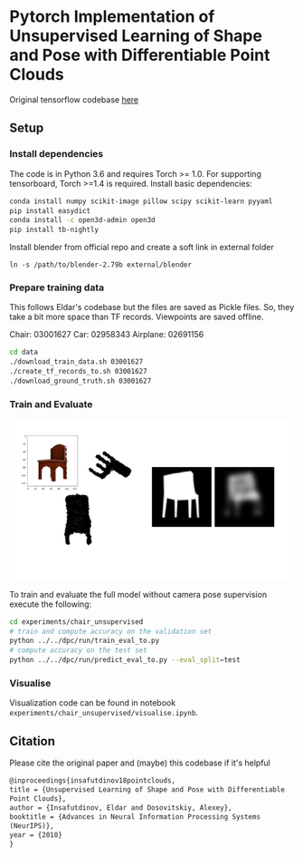 # Pytorch Implementation of Unsupervised Learning of Shape and Pose with Differentiable Point Clouds

Original tensorflow codebase [here](https://github.com/eldar/differentiable-point-clouds/)

## Setup

### Install dependencies
The code is in Python 3.6 and requires Torch >= 1.0. For supporting tensorboard, Torch >=1.4 is required.
Install basic dependencies:

```bash
conda install numpy scikit-image pillow scipy scikit-learn pyyaml
pip install easydict
conda install -c open3d-admin open3d
pip install tb-nightly
```
Install blender from official repo and create a soft link in external folder
```
ln -s /path/to/blender-2.79b external/blender
```

### Prepare training data
This follows Eldar's codebase but the files are saved as Pickle files. So, they take a bit more space than TF records. Viewpoints are saved offline.

Chair: 03001627
Car: 02958343
Airplane: 02691156

```bash
cd data
./download_train_data.sh 03001627
./create_tf_records_to.sh 03001627
./download_ground_truth.sh 03001627
```
### Train and Evaluate

<p align="center">
    <img src="imgs/training.png">
</p>

To train and evaluate the full model without camera pose supervision execute the following:

```bash
cd experiments/chair_unsupervised
# train and compute accuracy on the validation set
python ../../dpc/run/train_eval_to.py
# compute accuracy on the test set
python ../../dpc/run/predict_eval_to.py --eval_split=test
```

### Visualise

Visualization code can be found in notebook `experiments/chair_unsupervised/visualise.ipynb`.


## Citation
Please cite the original paper and (maybe) this codebase if it's helpful

```
@inproceedings{insafutdinov18pointclouds,
title = {Unsupervised Learning of Shape and Pose with Differentiable Point Clouds},
author = {Insafutdinov, Eldar and Dosovitskiy, Alexey},
booktitle = {Advances in Neural Information Processing Systems (NeurIPS)},
year = {2018}
}
```
